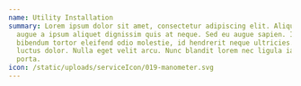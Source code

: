 ```yaml
---
name: Utility Installation
summary: Lorem ipsum dolor sit amet, consectetur adipiscing elit. Aliquam ac
  augue a ipsum aliquet dignissim quis at neque. Sed eu augue sapien. Integer
  bibendum tortor eleifend odio molestie, id hendrerit neque ultricies. In ut
  luctus dolor. Nulla eget velit arcu. Nunc blandit lorem nec ligula iaculis
  porta.
icon: /static/uploads/serviceIcon/019-manometer.svg
---
```

